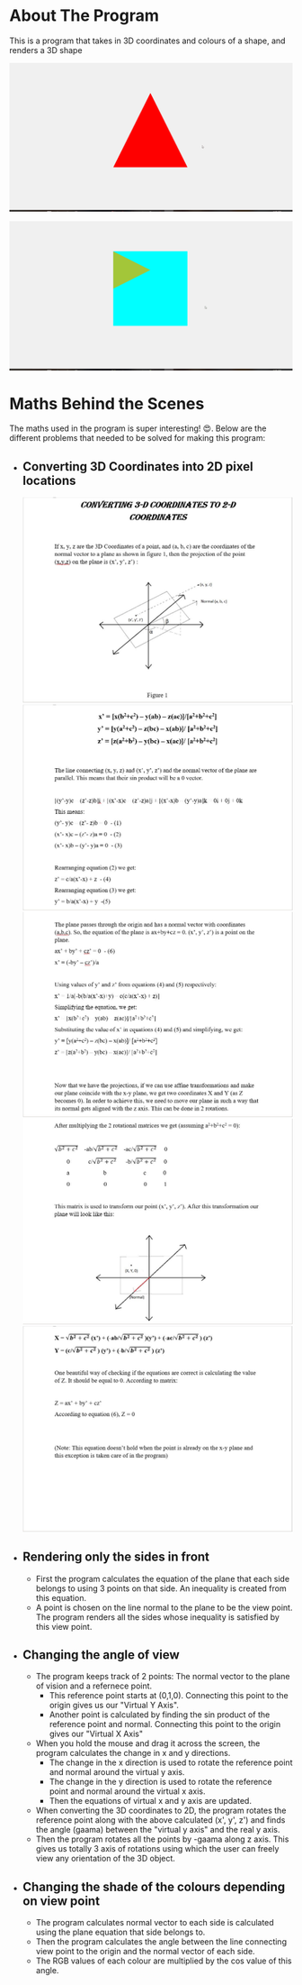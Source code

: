 # About The Program
This is a program that takes in 3D coordinates and colours of a shape, and renders a 3D shape

![alt text](Program_sample_gifs\cone.gif "Cone")

![alt text](Program_sample_gifs\cube.gif "Cube")

# Maths Behind the Scenes
The maths used in the program is super interesting! :heart_eyes:. Below are the different problems that needed to be solved for making this program:

- ## Converting 3D Coordinates into 2D pixel locations
  ![](Proof_pics\1.JPG)
  ![](Proof_pics\2.JPG)
  ![](Proof_pics\3.JPG)
  ![](Proof_pics\4.JPG)
  ![](Proof_pics\5.JPG)

- ## Rendering only the sides in front
  - First the program calculates the equation of the plane that each side belongs to using 3 points on that side. An inequality is created from this equation.
  - A point is chosen on the line normal to the plane to be the view point. The program renders all the sides whose inequality is satisfied by this view point.

- ## Changing the angle of view
  - The program keeps track of 2 points: The normal vector to the plane of vision and a refernece point.
    - This reference point starts at (0,1,0). Connecting this point to the origin gives us our "Virtual Y Axis".
    - Another point is calculated by finding the sin product of the reference point and normal. Connecting this point to the origin gives our "Virtual X Axis"
  - When you hold the mouse and drag it across the screen, the program calculates the change in x and y directions.
    - The change in the x direction is used to rotate the reference point and normal around the virtual y axis.
    - The change in the y direction is used to rotate the reference point and normal around the virtual x axis.
    - Then the equations of virtual x and y axis are updated.
  - When converting the 3D coordinates to 2D, the program rotates the reference point along with the above calculated (x', y', z') and finds the angle (gaama) between the "virtual y axis" and the real y axis.
  - Then the program rotates all the points by -gaama along z axis. This gives us totally 3 axis of rotations using which the user can freely view any orientation of the 3D object.

- ## Changing the shade of the colours depending on view point
  - The program calculates normal vector to each side is calculated using the plane equation that side belongs to.
  - Then the program calculates the angle between the line connecting view point to the origin and the normal vector of each side.
  - The RGB values of each colour are multiplied by the cos value of this angle.

